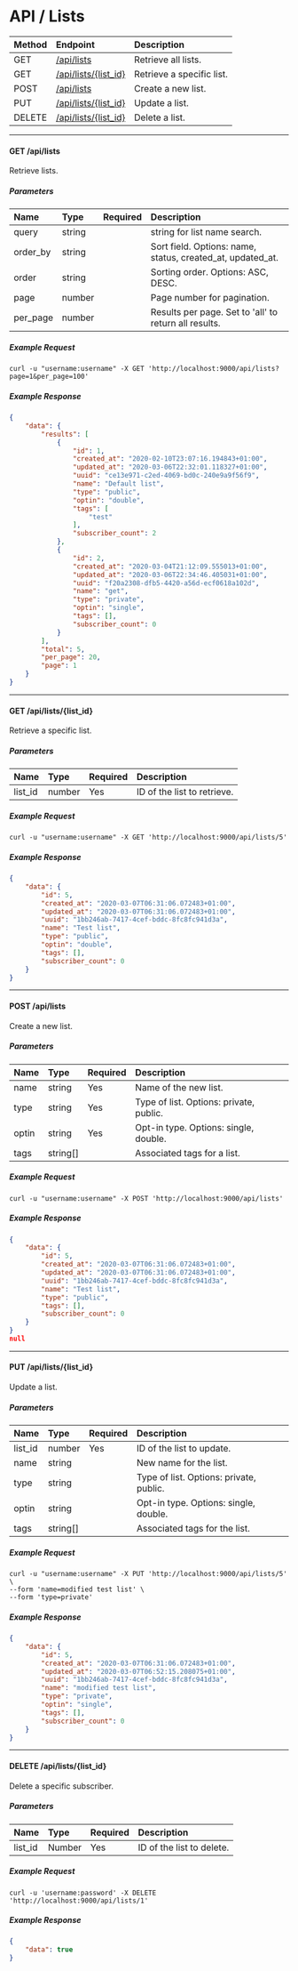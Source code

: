 # API / Lists

| Method | Endpoint                                        | Description               |
|:-------|:------------------------------------------------|:--------------------------|
| GET    | [/api/lists](#get-apilists)                     | Retrieve all lists.       |
| GET    | [/api/lists/{list_id}](#get-apilistslist_id)    | Retrieve a specific list. |
| POST   | [/api/lists](#post-apilists)                    | Create a new list.        |
| PUT    | [/api/lists/{list_id}](#put-apilistslist_id)    | Update a list.            |
| DELETE | [/api/lists/{list_id}](#delete-apilistslist_id) | Delete a list.            |

______________________________________________________________________

#### GET /api/lists

Retrieve lists.

##### Parameters

| Name     | Type      | Required | Description                                                |
|:---------|:----------|:---------|:-----------------------------------------------------------|
| query    | string    |          | string for list name search.                               |
| order_by | string    |          | Sort field. Options: name, status, created_at, updated_at. |
| order    | string    |          | Sorting order. Options: ASC, DESC.                         |
| page     | number    |          | Page number for pagination.                                |
| per_page | number    |          | Results per page. Set to 'all' to return all results.      |

##### Example Request

```shell
curl -u "username:username" -X GET 'http://localhost:9000/api/lists?page=1&per_page=100'
```

##### Example Response

```json
{
    "data": {
        "results": [
            {
                "id": 1,
                "created_at": "2020-02-10T23:07:16.194843+01:00",
                "updated_at": "2020-03-06T22:32:01.118327+01:00",
                "uuid": "ce13e971-c2ed-4069-bd0c-240e9a9f56f9",
                "name": "Default list",
                "type": "public",
                "optin": "double",
                "tags": [
                    "test"
                ],
                "subscriber_count": 2
            },
            {
                "id": 2,
                "created_at": "2020-03-04T21:12:09.555013+01:00",
                "updated_at": "2020-03-06T22:34:46.405031+01:00",
                "uuid": "f20a2308-dfb5-4420-a56d-ecf0618a102d",
                "name": "get",
                "type": "private",
                "optin": "single",
                "tags": [],
                "subscriber_count": 0
            }
        ],
        "total": 5,
        "per_page": 20,
        "page": 1
    }
}
```

______________________________________________________________________

#### GET /api/lists/{list_id}

Retrieve a specific list.

##### Parameters

| Name    | Type      | Required | Description                 |
|:--------|:----------|:---------|:----------------------------|
| list_id | number    | Yes      | ID of the list to retrieve. |

##### Example Request

```shell
curl -u "username:username" -X GET 'http://localhost:9000/api/lists/5'
```

##### Example Response

```json
{
    "data": {
        "id": 5,
        "created_at": "2020-03-07T06:31:06.072483+01:00",
        "updated_at": "2020-03-07T06:31:06.072483+01:00",
        "uuid": "1bb246ab-7417-4cef-bddc-8fc8fc941d3a",
        "name": "Test list",
        "type": "public",
        "optin": "double",
        "tags": [],
        "subscriber_count": 0
    }
}
```

______________________________________________________________________

#### POST /api/lists

Create a new list.

##### Parameters

| Name  | Type      | Required | Description                             |
|:------|:----------|:---------|:----------------------------------------|
| name  | string    | Yes      | Name of the new list.                   |
| type  | string    | Yes      | Type of list. Options: private, public. |
| optin | string    | Yes      | Opt-in type. Options: single, double.   |
| tags  | string\[\]  |          | Associated tags for a list.             |

##### Example Request

```shell
curl -u "username:username" -X POST 'http://localhost:9000/api/lists'
```

##### Example Response

```json
{
    "data": {
        "id": 5,
        "created_at": "2020-03-07T06:31:06.072483+01:00",
        "updated_at": "2020-03-07T06:31:06.072483+01:00",
        "uuid": "1bb246ab-7417-4cef-bddc-8fc8fc941d3a",
        "name": "Test list",
        "type": "public",
        "tags": [],
        "subscriber_count": 0
    }
}
null
```

______________________________________________________________________

#### PUT /api/lists/{list_id}

Update a list.

##### Parameters

| Name    | Type      | Required | Description                             |
|:--------|:----------|:---------|:----------------------------------------|
| list_id | number    | Yes      | ID of the list to update.               |
| name    | string    |          | New name for the list.                  |
| type    | string    |          | Type of list. Options: private, public. |
| optin   | string    |          | Opt-in type. Options: single, double.   |
| tags    | string\[\]  |          | Associated tags for the list.           |

##### Example Request

```shell
curl -u "username:username" -X PUT 'http://localhost:9000/api/lists/5' \
--form 'name=modified test list' \
--form 'type=private'
```

##### Example Response

```json
{
    "data": {
        "id": 5,
        "created_at": "2020-03-07T06:31:06.072483+01:00",
        "updated_at": "2020-03-07T06:52:15.208075+01:00",
        "uuid": "1bb246ab-7417-4cef-bddc-8fc8fc941d3a",
        "name": "modified test list",
        "type": "private",
        "optin": "single",
        "tags": [],
        "subscriber_count": 0
    }
}
```

______________________________________________________________________

#### DELETE /api/lists/{list_id}

Delete a specific subscriber.

##### Parameters

| Name    | Type      | Required | Description               |
|:--------|:----------|:---------|:--------------------------|
| list_id | Number    | Yes      | ID of the list to delete. |

##### Example Request

```shell
curl -u 'username:password' -X DELETE 'http://localhost:9000/api/lists/1'
```

##### Example Response

```json
{
    "data": true
}
```
